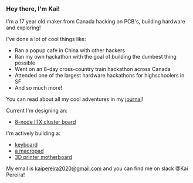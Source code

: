### Hey there, I'm Kai!

I'm a 17 year old maker from Canada hacking on PCB's, building hardware and exploring!

I've done a lot of cool things like:
- Ran a popup cafe in China with other hackers
- Ran my own hackathon with the goal of building the dumbest thing possible
- Went on an 8-day cross-country train hackathon across Canada
- Attended one of the largest hardware hackathons for highschoolers in SF
- And so much more!

You can read about all my cool adventures in my [journal](https://kaipereira.com/journal)!

Current I'm designing an: 
- [8-node ITX cluster board](https://github.com/KaiPereira/Cluster-Board)

I'm actively building a: 
- [keyboard](https://github.com/KaiPereira/PR1SM)
- [a macropad](https://github.com/KaiPereira/CYBERPAD-01)
- [3D printer motherboard](https://github.com/KaiPereira/Cheetah-MX4-Mini)

My email is kaipereira2020@gmail.com and you can find me on slack @Kai Pereira!
